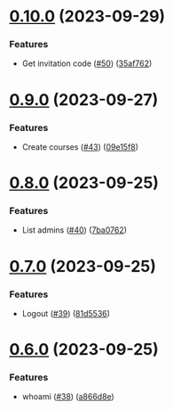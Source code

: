 # [0.10.0](https://github.com/upb-code-labs/main-api/compare/v0.9.0...v0.10.0) (2023-09-29)


### Features

* Get invitation code ([#50](https://github.com/upb-code-labs/main-api/issues/50)) ([35af762](https://github.com/upb-code-labs/main-api/commit/35af7627d6f51ac8a167b80db6ff25019e12a28c))



# [0.9.0](https://github.com/upb-code-labs/main-api/compare/v0.8.0...v0.9.0) (2023-09-27)


### Features

* Create courses ([#43](https://github.com/upb-code-labs/main-api/issues/43)) ([09e15f8](https://github.com/upb-code-labs/main-api/commit/09e15f8c9460404a04eb30aa5417ca252f477a97))



# [0.8.0](https://github.com/upb-code-labs/main-api/compare/v0.7.0...v0.8.0) (2023-09-25)


### Features

* List admins ([#40](https://github.com/upb-code-labs/main-api/issues/40)) ([7ba0762](https://github.com/upb-code-labs/main-api/commit/7ba076279c8074247aab37ad90eea9e35d935fc3))



# [0.7.0](https://github.com/upb-code-labs/main-api/compare/v0.6.0...v0.7.0) (2023-09-25)


### Features

* Logout ([#39](https://github.com/upb-code-labs/main-api/issues/39)) ([81d5536](https://github.com/upb-code-labs/main-api/commit/81d5536e16d5728e6449c9738c5b9b1f1e4420b0))



# [0.6.0](https://github.com/upb-code-labs/main-api/compare/v0.5.1...v0.6.0) (2023-09-25)


### Features

* whoami ([#38](https://github.com/upb-code-labs/main-api/issues/38)) ([a866d8e](https://github.com/upb-code-labs/main-api/commit/a866d8e86bcd4df689f0933b570e5c0ce4324dad))



